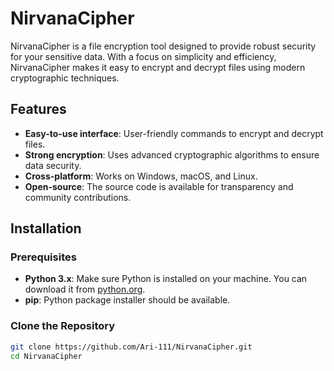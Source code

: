 # NirvanaCipher

NirvanaCipher is a file encryption tool designed to provide robust security for your sensitive data. With a focus on simplicity and efficiency, NirvanaCipher makes it easy to encrypt and decrypt files using modern cryptographic techniques.

## Features

- **Easy-to-use interface**: User-friendly commands to encrypt and decrypt files.
- **Strong encryption**: Uses advanced cryptographic algorithms to ensure data security.
- **Cross-platform**: Works on Windows, macOS, and Linux.
- **Open-source**: The source code is available for transparency and community contributions.

## Installation

### Prerequisites

- **Python 3.x**: Make sure Python is installed on your machine. You can download it from [python.org](https://www.python.org/).
- **pip**: Python package installer should be available.

### Clone the Repository

```bash
git clone https://github.com/Ari-111/NirvanaCipher.git
cd NirvanaCipher



